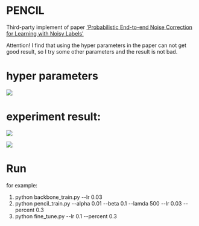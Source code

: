 # PENCIL
Third-party implement of paper ['Probabilistic End-to-end Noise Correction for Learning with Noisy Labels'](https://arxiv.org/abs/1903.07788)

Attention! I find that using the hyper parameters in the paper can not get good result, so I try some other parameters and the result is not bad.

# hyper parameters
![](https://github.com/ljmiao/PENCIL/raw/master/hyper_parameters.jpg)

# experiment result:
![](https://github.com/ljmiao/PENCIL/raw/master/symmetric_noise_result.jpg)

![](https://github.com/ljmiao/PENCIL/raw/master/Asymmetric_Noise_result.jpg)

# Run
for example:
1. python backbone_train.py --lr 0.03 
2. python pencil_train.py --alpha 0.01 --beta 0.1 --lamda 500 --lr 0.03 --percent 0.3
3. python fine_tune.py --lr 0.1 --percent 0.3
